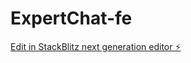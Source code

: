 # ExpertChat-fe

[Edit in StackBlitz next generation editor ⚡️](https://stackblitz.com/~/github.com/TallesCostta/ExpertChat-fe)